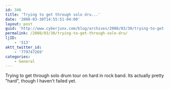 ```yaml
---
id: 346
title: 'Trying to get through solo dru...'
date: '2008-03-30T14:55:51-04:00'
layout: post
guid: 'http://www.cyberjunx.com/blog/archives/2008/03/30/trying-to-get-through-solo-dru/'
permalink: /2008/03/30/trying-to-get-through-solo-dru/
ljID:
    - '513'
aktt_twitter_id:
    - '779747269'
categories:
    - General
---
```


Trying to get through solo drum tour on hard in rock band. Its actually pretty "hard", though I haven’t failed yet.